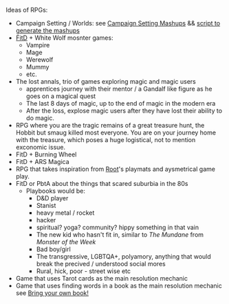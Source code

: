 Ideas of RPGs:

* Campaign Setting / Worlds: see [Campaign Setting Mashups](Campaign-Setting-Mashups.md) && [script to generate the mashups](settings.py)
* [FitD](https://bladesinthedark.com/) + White Wolf mosnter games:
  * Vampire
  * Mage
  * Werewolf
  * Mummy
  * etc.
* The lost annals, trio of games exploring magic and magic users
  * apprentices journey with their mentor / a Gandalf like figure as he goes on a magical quest
  * The last 8 days of magic, up to the end of magic in the modern era
  * After the loss, explose magic users after they have lost their ability to do magic.
* RPG where you are the tragic remains of a great treasure hunt, the Hobbit but smaug killed most everyone. You are on your journey home with the treasure, which poses a huge logistical, not to mention exconomic issue.
* FitD + Burning Wheel
* FitD + ARS Magica
* RPG that takes inspiration from [Root](https://boardgamegeek.com/boardgame/237182/root)'s playmats and aysmetrical game play.
* FitD or PbtA about the things that scared suburbia in the 80s
  * Playbooks would be:
    * D&D player
    * Stanist
    * heavy metal / rocket
    * hacker
    * spiritual? yoga? community? hippy something in that vain
    * The new kid who hasn't fit in, similar to *The Mundane* from *Monster of the Week*
    * Bad boy/girl
    * The transgressive, LGBTQA+, polyamory, anything that would break the precived / understood social mores
    * Rural, hick, poor - street wise etc
* Game that uses Tarot cards as the main resolution mechanic
* Game that uses finding words in a book as the main resolution mechanic see [Bring your own book!](https://www.bringyourownbook.com/)
